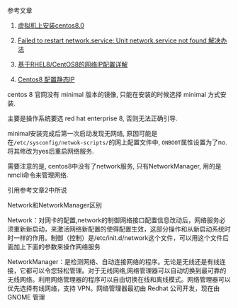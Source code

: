 参考文章

1. [虚拟机上安装centos8.0](https://www.cnblogs.com/fanzhenyong/p/11616192.html)

2. [Failed to restart network.service: Unit network.service not found 解决办法](https://blog.csdn.net/qq_40162735/article/details/101780012)

3. [基于RHEL8/CentOS8的网络IP配置详解](https://zhuanlan.zhihu.com/p/56892392)

4. [Centos8 配置静态IP](https://www.cnblogs.com/qianyuliang/p/11591970.html)

centos 8 官网没有 minimal 版本的镜像, 只能在安装的时候选择 minimal 方式安装.

主要是操作系统要选 red hat enterprise 8, 否则无法正确引导.

minimal安装完成后第一次启动发现无网络, 原因可能是在`/etc/sysconfig/netwok-scripts/`的网上配置文件中, `ONBOOT`属性设置为了no. 将其修改为yes后重启网络服务.

需要注意的是, centos8中没有了network服务, 只有NetworkManager, 用的是nmcli命令来管理网络.

引用参考文章2中所说

Network和NetworkManager区别 

Network：对网卡的配置,network的制御网络接口配置信息改动后，网络服务必须重新新启动，来激活网络新配置的使得配置生效，这部分操作和从新启动系统时时一样的作用。制御（控制）是/etc/init.d/network这个文件，可以用这个文件后面加上下面的参数来操作网络服务

NetworkManager：是检测网络、自动连接网络的程序。无论是无线还是有线连接，它都可以令您轻松管理。对于无线网络,网络管理器可以自动切换到最可靠的无线网络。利用网络管理器的程序可以自由切换在线和离线模式。网络管理器可以优先选择有线网络，支持 VPN。网络管理器最初由 Redhat 公司开发，现在由 GNOME 管理

